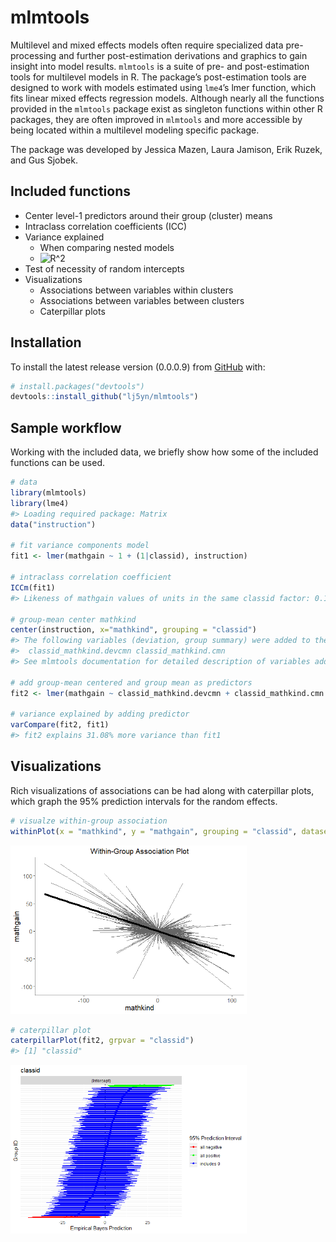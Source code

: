 
# mlmtools

Multilevel and mixed effects models often require specialized data
pre-processing and further post-estimation derivations and graphics to
gain insight into model results. `mlmtools` is a suite of pre- and
post-estimation tools for multilevel models in R. The package’s
post-estimation tools are designed to work with models estimated using
`lme4`’s lmer function, which fits linear mixed effects regression
models. Although nearly all the functions provided in the `mlmtools`
package exist as singleton functions within other R packages, they are
often improved in `mlmtools` and more accessible by being located within
a multilevel modeling specific package.

The package was developed by Jessica Mazen, Laura Jamison, Erik Ruzek,
and Gus Sjobek.

## Included functions

-   Center level-1 predictors around their group (cluster) means
-   Intraclass correlation coefficients (ICC)
-   Variance explained
    -   When comparing nested models
    -   ![R^2](https://latex.codecogs.com/png.image?%5Cdpi%7B110%7D&space;%5Cbg_white&space;R%5E2 "R^2")
-   Test of necessity of random intercepts
-   Visualizations
    -   Associations between variables within clusters
    -   Associations between variables between clusters
    -   Caterpillar plots

## Installation

To install the latest release version (0.0.0.9) from
[GitHub](https://github.com/) with:

``` r
# install.packages("devtools")
devtools::install_github("lj5yn/mlmtools")
```

## Sample workflow

Working with the included data, we briefly show how some of the included
functions can be used.

``` r
# data
library(mlmtools)
library(lme4)
#> Loading required package: Matrix
data("instruction")

# fit variance components model
fit1 <- lmer(mathgain ~ 1 + (1|classid), instruction)
  
# intraclass correlation coefficient
ICCm(fit1)
#> Likeness of mathgain values of units in the same classid factor: 0.149

# group-mean center mathkind 
center(instruction, x="mathkind", grouping = "classid")
#> The following variables (deviation, group summary) were added to the dataset: 
#>  classid_mathkind.devcmn classid_mathkind.cmn 
#> See mlmtools documentation for detailed description of variables added.

# add group-mean centered and group mean as predictors
fit2 <- lmer(mathgain ~ classid_mathkind.devcmn + classid_mathkind.cmn + (1|classid), instruction)

# variance explained by adding predictor
varCompare(fit2, fit1)
#> fit2 explains 31.08% more variance than fit1
```

## Visualizations

Rich visualizations of associations can be had along with caterpillar
plots, which graph the 95% prediction intervals for the random effects.

``` r
# visualze within-group association
withinPlot(x = "mathkind", y = "mathgain", grouping = "classid", dataset = instruction)
```

<img src="man/figures/README-unnamed-chunk-3-1.png" width="75%" />

``` r
# caterpillar plot
caterpillarPlot(fit2, grpvar = "classid")
#> [1] "classid"
```

<img src="man/figures/README-unnamed-chunk-3-2.png" width="75%" />
